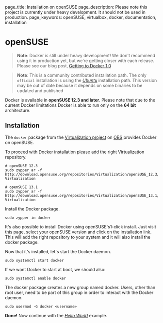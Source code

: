 page_title: Installation on openSUSE
page_description: Please note this project is currently under heavy development. It should not be used in production.
page_keywords: openSUSE, virtualbox, docker, documentation, installation

# openSUSE

> **Note**:
> Docker is still under heavy development! We don't recommend using it in
> production yet, but we're getting closer with each release. Please see
> our blog post, [Getting to Docker 1.0](
> http://blog.docker.io/2013/08/getting-to-docker-1-0/)

> **Note**:
> This is a community contributed installation path. The only `official`
> installation is using the [*Ubuntu*](../ubuntulinux/#ubuntu-linux)
> installation path. This version may be out of date because it depends on
> some binaries to be updated and published

Docker is available in **openSUSE 12.3 and later**. Please note that due
to the current Docker limitations Docker is able to run only on the **64
bit** architecture.

## Installation

The `docker` package from the [Virtualization
project](https://build.opensuse.org/project/show/Virtualization) on
[OBS](https://build.opensuse.org/) provides Docker on openSUSE.

To proceed with Docker installation please add the right Virtualization
repository.

    # openSUSE 12.3
    sudo zypper ar -f http://download.opensuse.org/repositories/Virtualization/openSUSE_12.3/ Virtualization

    # openSUSE 13.1
    sudo zypper ar -f http://download.opensuse.org/repositories/Virtualization/openSUSE_13.1/ Virtualization

Install the Docker package.

    sudo zypper in docker

It's also possible to install Docker using openSUSE's1-click install.
Just visit [this](http://software.opensuse.org/package/docker) page,
select your openSUSE version and click on the installation link. This
will add the right repository to your system and it will also install
the docker package.

Now that it's installed, let's start the Docker daemon.

    sudo systemctl start docker

If we want Docker to start at boot, we should also:

    sudo systemctl enable docker

The docker package creates a new group named docker. Users, other than
root user, need to be part of this group in order to interact with the
Docker daemon.

    sudo usermod -G docker <username>

**Done!**
Now continue with the [*Hello World*](
/examples/hello_world/#hello-world) example.
